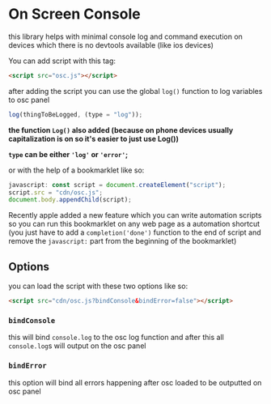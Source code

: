 # On Screen Console

this library helps with minimal console log and command execution on devices which there is no devtools available (like ios devices)

You can add script with this tag:

```html
<script src="osc.js"></script>
```

after adding the script you can use the global `log()` function to log variables to osc panel

```javascript
log(thingToBeLogged, (type = "log"));
```

**the function `Log()` also added (because on phone devices usually capitalization is on so it's easier to just use Log())**

**`type` can be either `'log'` or `'error'`;**

or with the help of a bookmarklet like so:

```javascript
javascript: const script = document.createElement("script");
script.src = "cdn/osc.js";
document.body.appendChild(script);
```

Recently apple added a new feature which you can write automation scripts so you can run this bookmarklet on any web page as a automation shortcut (you just have to add a `completion('done')` function to the end of script and remove the `javascript:` part from the beginning of the bookmarklet)

## Options

you can load the script with these two options
like so:

```html
<script src="cdn/osc.js?bindConsole&bindError=false"></script>
```

### `bindConsole`

this will bind `console.log` to the osc log function and after this all `console.log`s will output on the osc panel

### `bindError`

this option will bind all errors happening after osc loaded to be outputted on osc panel
